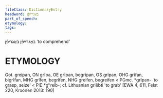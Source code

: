 ```yaml
---
fileClass: DictionaryEntry
headword: באַגרײַפֿן
part_of_speech: 
etymology: 
tags: 
---
```

באַגרײַפֿן
באַגריפֿן
'to comprehend'

ETYMOLOGY
===========
Got. greipan, ON grīpa, OE grīpan, begrīpan, OS grīpan, OHG grīfan, bigrīfan, MHG grîfen, begrîfen, NHG greifen, begreifen < PGmc. *grīpan- 'to grasp, seize' < PIE *gʰreib-; cf. Lithuanian griẽbti 'to grab'
[EWA 4, 611, Feist 220, Kroonen 2013: 190]